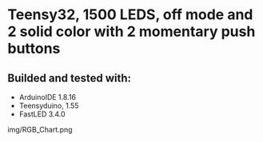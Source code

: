 # Teensy32, 1500 LEDS, off mode and 2 solid color with 2 momentary push buttons

## Builded and tested with:

* ArduinoIDE 1.8.16
* Teensyduino, 1.55
* FastLED 3.4.0

img/RGB_Chart.png
